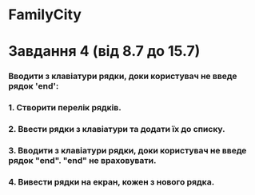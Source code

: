 #  FamilyCity
# Завдання 4 (від 8.7 до 15.7)
### Вводити з клавіатури рядки, доки користувач не введе рядок 'end':
### 1. Створити перелік рядків.
### 2. Ввести рядки з клавіатури та додати їх до списку.
### 3. Вводити з клавіатури рядки, доки користувач не введе рядок "end". "end" не враховувати.
### 4. Вивести рядки на екран, кожен з нового рядка.














